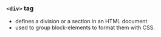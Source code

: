 
### ```<div>``` tag
  - defines a division or a section in an HTML document
  - used to group block-elements to format them with CSS.
